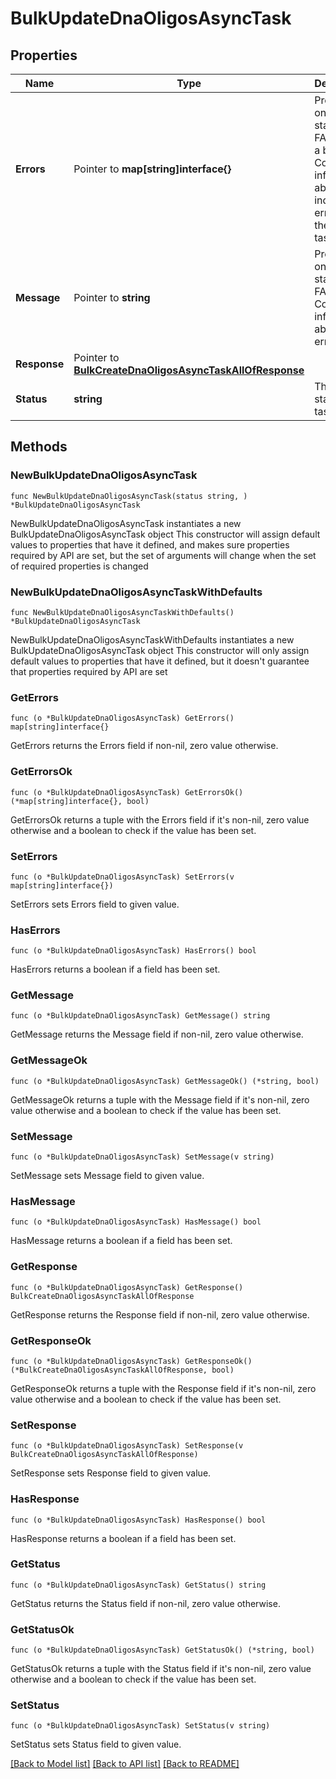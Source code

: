 # BulkUpdateDnaOligosAsyncTask

## Properties

Name | Type | Description | Notes
------------ | ------------- | ------------- | -------------
**Errors** | Pointer to **map[string]interface{}** | Present only when status is FAILED for a bulk task. Contains information about the individual errors in the bulk task.  | [optional] 
**Message** | Pointer to **string** | Present only when status is FAILED. Contains information about the error. | [optional] 
**Response** | Pointer to [**BulkCreateDnaOligosAsyncTaskAllOfResponse**](BulkCreateDnaOligosAsyncTaskAllOfResponse.md) |  | [optional] 
**Status** | **string** | The current state of the task. | 

## Methods

### NewBulkUpdateDnaOligosAsyncTask

`func NewBulkUpdateDnaOligosAsyncTask(status string, ) *BulkUpdateDnaOligosAsyncTask`

NewBulkUpdateDnaOligosAsyncTask instantiates a new BulkUpdateDnaOligosAsyncTask object
This constructor will assign default values to properties that have it defined,
and makes sure properties required by API are set, but the set of arguments
will change when the set of required properties is changed

### NewBulkUpdateDnaOligosAsyncTaskWithDefaults

`func NewBulkUpdateDnaOligosAsyncTaskWithDefaults() *BulkUpdateDnaOligosAsyncTask`

NewBulkUpdateDnaOligosAsyncTaskWithDefaults instantiates a new BulkUpdateDnaOligosAsyncTask object
This constructor will only assign default values to properties that have it defined,
but it doesn't guarantee that properties required by API are set

### GetErrors

`func (o *BulkUpdateDnaOligosAsyncTask) GetErrors() map[string]interface{}`

GetErrors returns the Errors field if non-nil, zero value otherwise.

### GetErrorsOk

`func (o *BulkUpdateDnaOligosAsyncTask) GetErrorsOk() (*map[string]interface{}, bool)`

GetErrorsOk returns a tuple with the Errors field if it's non-nil, zero value otherwise
and a boolean to check if the value has been set.

### SetErrors

`func (o *BulkUpdateDnaOligosAsyncTask) SetErrors(v map[string]interface{})`

SetErrors sets Errors field to given value.

### HasErrors

`func (o *BulkUpdateDnaOligosAsyncTask) HasErrors() bool`

HasErrors returns a boolean if a field has been set.

### GetMessage

`func (o *BulkUpdateDnaOligosAsyncTask) GetMessage() string`

GetMessage returns the Message field if non-nil, zero value otherwise.

### GetMessageOk

`func (o *BulkUpdateDnaOligosAsyncTask) GetMessageOk() (*string, bool)`

GetMessageOk returns a tuple with the Message field if it's non-nil, zero value otherwise
and a boolean to check if the value has been set.

### SetMessage

`func (o *BulkUpdateDnaOligosAsyncTask) SetMessage(v string)`

SetMessage sets Message field to given value.

### HasMessage

`func (o *BulkUpdateDnaOligosAsyncTask) HasMessage() bool`

HasMessage returns a boolean if a field has been set.

### GetResponse

`func (o *BulkUpdateDnaOligosAsyncTask) GetResponse() BulkCreateDnaOligosAsyncTaskAllOfResponse`

GetResponse returns the Response field if non-nil, zero value otherwise.

### GetResponseOk

`func (o *BulkUpdateDnaOligosAsyncTask) GetResponseOk() (*BulkCreateDnaOligosAsyncTaskAllOfResponse, bool)`

GetResponseOk returns a tuple with the Response field if it's non-nil, zero value otherwise
and a boolean to check if the value has been set.

### SetResponse

`func (o *BulkUpdateDnaOligosAsyncTask) SetResponse(v BulkCreateDnaOligosAsyncTaskAllOfResponse)`

SetResponse sets Response field to given value.

### HasResponse

`func (o *BulkUpdateDnaOligosAsyncTask) HasResponse() bool`

HasResponse returns a boolean if a field has been set.

### GetStatus

`func (o *BulkUpdateDnaOligosAsyncTask) GetStatus() string`

GetStatus returns the Status field if non-nil, zero value otherwise.

### GetStatusOk

`func (o *BulkUpdateDnaOligosAsyncTask) GetStatusOk() (*string, bool)`

GetStatusOk returns a tuple with the Status field if it's non-nil, zero value otherwise
and a boolean to check if the value has been set.

### SetStatus

`func (o *BulkUpdateDnaOligosAsyncTask) SetStatus(v string)`

SetStatus sets Status field to given value.



[[Back to Model list]](../README.md#documentation-for-models) [[Back to API list]](../README.md#documentation-for-api-endpoints) [[Back to README]](../README.md)


